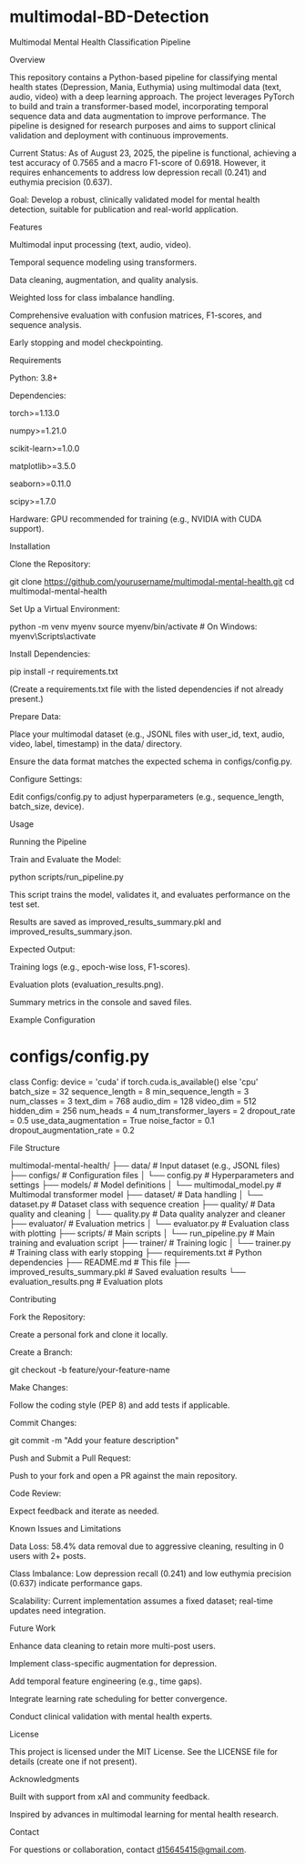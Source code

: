 # multimodal-BD-Detection

Multimodal Mental Health Classification Pipeline

Overview

This repository contains a Python-based pipeline for classifying mental health states (Depression, Mania, Euthymia) using multimodal data (text, audio, video) with a deep learning approach. The project leverages PyTorch to build and train a transformer-based model, incorporating temporal sequence data and data augmentation to improve performance. The pipeline is designed for research purposes and aims to support clinical validation and deployment with continuous improvements.





Current Status: As of August 23, 2025, the pipeline is functional, achieving a test accuracy of 0.7565 and a macro F1-score of 0.6918. However, it requires enhancements to address low depression recall (0.241) and euthymia precision (0.637).



Goal: Develop a robust, clinically validated model for mental health detection, suitable for publication and real-world application.

Features





Multimodal input processing (text, audio, video).



Temporal sequence modeling using transformers.



Data cleaning, augmentation, and quality analysis.



Weighted loss for class imbalance handling.



Comprehensive evaluation with confusion matrices, F1-scores, and sequence analysis.



Early stopping and model checkpointing.

Requirements





Python: 3.8+



Dependencies:





torch>=1.13.0



numpy>=1.21.0



scikit-learn>=1.0.0



matplotlib>=3.5.0



seaborn>=0.11.0



scipy>=1.7.0



Hardware: GPU recommended for training (e.g., NVIDIA with CUDA support).

Installation





Clone the Repository:

git clone https://github.com/yourusername/multimodal-mental-health.git
cd multimodal-mental-health



Set Up a Virtual Environment:

python -m venv myenv
source myenv/bin/activate  # On Windows: myenv\Scripts\activate



Install Dependencies:

pip install -r requirements.txt

(Create a requirements.txt file with the listed dependencies if not already present.)



Prepare Data:





Place your multimodal dataset (e.g., JSONL files with user_id, text, audio, video, label, timestamp) in the data/ directory.



Ensure the data format matches the expected schema in configs/config.py.



Configure Settings:





Edit configs/config.py to adjust hyperparameters (e.g., sequence_length, batch_size, device).

Usage

Running the Pipeline





Train and Evaluate the Model:

python scripts/run_pipeline.py





This script trains the model, validates it, and evaluates performance on the test set.



Results are saved as improved_results_summary.pkl and improved_results_summary.json.



Expected Output:





Training logs (e.g., epoch-wise loss, F1-scores).



Evaluation plots (evaluation_results.png).



Summary metrics in the console and saved files.

Example Configuration

# configs/config.py
class Config:
    device = 'cuda' if torch.cuda.is_available() else 'cpu'
    batch_size = 32
    sequence_length = 8
    min_sequence_length = 3
    num_classes = 3
    text_dim = 768
    audio_dim = 128
    video_dim = 512
    hidden_dim = 256
    num_heads = 4
    num_transformer_layers = 2
    dropout_rate = 0.5
    use_data_augmentation = True
    noise_factor = 0.1
    dropout_augmentation_rate = 0.2

File Structure

multimodal-mental-health/
├── data/                  # Input dataset (e.g., JSONL files)
├── configs/               # Configuration files
│   └── config.py          # Hyperparameters and settings
├── models/                # Model definitions
│   └── multimodal_model.py # Multimodal transformer model
├── dataset/               # Data handling
│   └── dataset.py         # Dataset class with sequence creation
├── quality/               # Data quality and cleaning
│   └── quality.py         # Data quality analyzer and cleaner
├── evaluator/             # Evaluation metrics
│   └── evaluator.py       # Evaluation class with plotting
├── scripts/               # Main scripts
│   └── run_pipeline.py    # Main training and evaluation script
├── trainer/               # Training logic
│   └── trainer.py         # Training class with early stopping
├── requirements.txt       # Python dependencies
├── README.md              # This file
├── improved_results_summary.pkl  # Saved evaluation results
└── evaluation_results.png  # Evaluation plots

Contributing





Fork the Repository:





Create a personal fork and clone it locally.



Create a Branch:

git checkout -b feature/your-feature-name



Make Changes:





Follow the coding style (PEP 8) and add tests if applicable.



Commit Changes:

git commit -m "Add your feature description"



Push and Submit a Pull Request:





Push to your fork and open a PR against the main repository.



Code Review:





Expect feedback and iterate as needed.

Known Issues and Limitations





Data Loss: 58.4% data removal due to aggressive cleaning, resulting in 0 users with 2+ posts.



Class Imbalance: Low depression recall (0.241) and low euthymia precision (0.637) indicate performance gaps.



Scalability: Current implementation assumes a fixed dataset; real-time updates need integration.

Future Work





Enhance data cleaning to retain more multi-post users.



Implement class-specific augmentation for depression.



Add temporal feature engineering (e.g., time gaps).



Integrate learning rate scheduling for better convergence.



Conduct clinical validation with mental health experts.

License

This project is licensed under the MIT License. See the LICENSE file for details (create one if not present).

Acknowledgments





Built with support from xAI and community feedback.



Inspired by advances in multimodal learning for mental health research.

Contact

For questions or collaboration, contact d15645415@gmail.com.